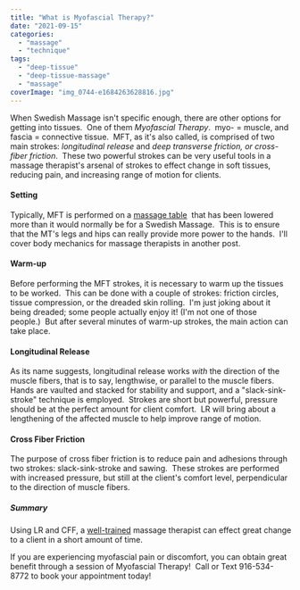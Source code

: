 ```yaml
---
title: "What is Myofascial Therapy?"
date: "2021-09-15"
categories: 
  - "massage"
  - "technique"
tags: 
  - "deep-tissue"
  - "deep-tissue-massage"
  - "massage"
coverImage: "img_0744-e1684263628816.jpg"
---
```


When Swedish Massage isn't specific enough, there are other options for getting into tissues.  One of them _Myofascial Therapy_.  myo- = muscle, and fascia = connective tissue.  MFT, as it's also called, is comprised of two main strokes: _longitudinal release_ and _deep transverse friction, or cross-fiber friction_.  These two powerful strokes can be very useful tools in a massage therapist's arsenal of strokes to effect change in soft tissues, reducing pain, and increasing range of motion for clients.

#### Setting

Typically, MFT is performed on a [massage table](https://paulbrown.net/about-me/advanced-massage-table/)  that has been lowered more than it would normally be for a Swedish Massage.  This is to ensure that the MT's legs and hips can really provide more power to the hands.  I'll cover body mechanics for massage therapists in another post.  

#### Warm-up

Before performing the MFT strokes, it is necessary to warm up the tissues to be worked.  This can be done with a couple of strokes: friction circles, tissue compression, or the dreaded skin rolling.  I'm just joking about it being dreaded; some people actually enjoy it! (I'm not one of those people.)  But after several minutes of warm-up strokes, the main action can take place.

#### Longitudinal Release

As its name suggests, longitudinal release works _with_ the direction of the muscle fibers, that is to say, lengthwise, or parallel to the muscle fibers.  Hands are vaulted and stacked for stability and support, and a "slack-sink-stroke" technique is employed.  Strokes are short but powerful, pressure should be at the perfect amount for client comfort.  LR will bring about a lengthening of the affected muscle to help improve range of motion.

#### Cross Fiber Friction

The purpose of cross fiber friction is to reduce pain and adhesions through two strokes: slack-sink-stroke and sawing.  These strokes are performed with increased pressure, but still at the client's comfort level, perpendicular to the direction of muscle fibers.

##### Summary

Using LR and CFF, a [well-trained](https://paulbrown.net/about-me/) massage therapist can effect great change to a client in a short amount of time.

If you are experiencing myofascial pain or discomfort, you can obtain great benefit through a session of Myofascial Therapy!  Call or Text 916-534-8772 to book your appointment today!
